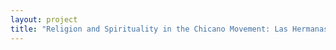 ```yaml
--- 
layout: project 
title: "Religion and Spirituality in the Chicano Movement: Las Hermanas & P.A.D.R.E.S. Collection (1971-1994)" 
---
```



